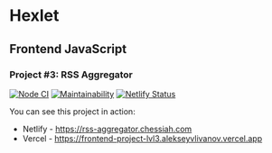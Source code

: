 # Hexlet

## Frontend JavaScript

### Project #3: RSS Aggregator

[![Node CI](https://github.com/alekseyvlivanov/frontend-project-lvl3/workflows/Node%20CI/badge.svg)](https://github.com/alekseyvlivanov/frontend-project-lvl3/actions)
[![Maintainability](https://api.codeclimate.com/v1/badges/09ff447222b3b4242daa/maintainability)](https://codeclimate.com/github/alekseyvlivanov/frontend-project-lvl3/maintainability)
[![Netlify Status](https://api.netlify.com/api/v1/badges/80fffa7b-b8a0-44f6-9216-1c77bd8fe80a/deploy-status)](https://app.netlify.com/sites/chessiah/deploys)

You can see this project in action:

- Netlify - <https://rss-aggregator.chessiah.com>
- Vercel - <https://frontend-project-lvl3.alekseyvlivanov.vercel.app>
